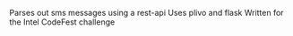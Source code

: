 Parses out sms messages using a rest-api
Uses plivo and flask
Written for the Intel CodeFest challenge